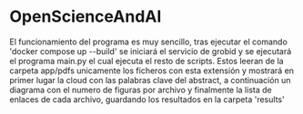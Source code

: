 # OpenScienceAndAI
El funcionamiento del programa es muy sencillo, tras ejecutar el comando 'docker compose up --build' se iniciará el servicio de grobid y se ejecutará el programa main.py el cual ejecuta el resto de scripts. Estos leeran de la carpeta app/pdfs unicamente los ficheros con esta extensión y mostrará en primer lugar la cloud con las palabras clave del abstract, a continuación un diagrama con el numero de figuras por archivo y finalmente la lista de enlaces de cada archivo, guardando los resultados en la carpeta 'results'
